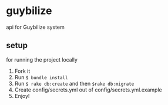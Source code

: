 # guybilize
api for Guybilize system 


setup
-----

for running the project locally

1. Fork it
2. Run `$ bundle install`
3. Run `$ rake db:create` and then `$rake db:migrate`
4. Create config/secrets.yml out of config/secrets.yml.example
5. Enjoy! 
    
